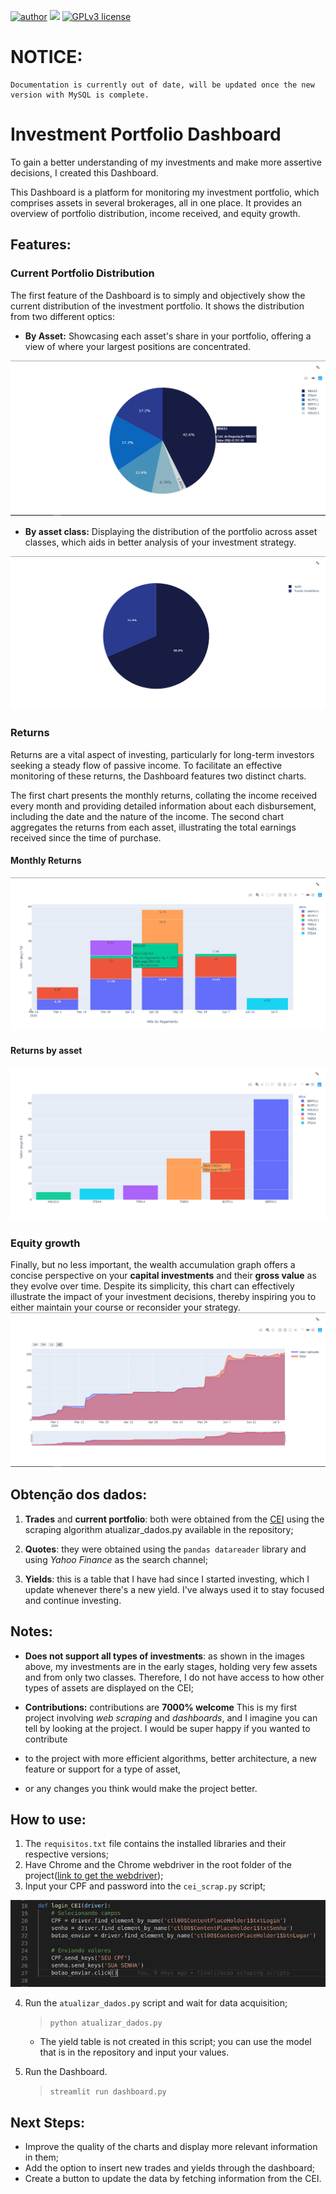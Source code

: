 [![author](https://img.shields.io/badge/author-AlexJunior-yellow.svg)](https://www.linkedin.com/in/alex-sandro-momi-junior-382bb8157/) [![](https://img.shields.io/badge/python-3.6-yellow.svg)](https://www.python.org/downloads/release/python-365/) [![GPLv3 license](https://img.shields.io/badge/License-GPLv3-yellow.svg)](http://perso.crans.org/besson/LICENSE.html)

# NOTICE:
    Documentation is currently out of date, will be updated once the new version with MySQL is complete.

# Investment Portfolio Dashboard
To gain a better understanding of my investments and make more assertive decisions, I created this Dashboard.

This Dashboard is a platform for monitoring my investment portfolio, which comprises assets in several brokerages,
all in one place. It provides an overview of portfolio distribution, income received, and equity growth.

## Features:
### Current Portfolio Distribution
The first feature of the Dashboard is to simply and objectively show the current distribution of the investment portfolio.
It shows the distribution from two different optics:

* **By Asset:** Showcasing each asset's share in your portfolio, offering a view of where your largest positions are
concentrated.
<img src="img/carteira_atual_por_acao.png">

* **By asset class:** Displaying the distribution of the portfolio across asset classes, which aids in better analysis
of your investment strategy.
<img src="img/carteira_atual_por_classe.png">

### Returns
Returns are a vital aspect of investing, particularly for long-term investors seeking a steady flow of passive income.
To facilitate an effective monitoring of these returns, the Dashboard features two distinct charts.

The first chart presents the monthly returns, collating the income received every month and providing detailed
information about each disbursement, including the date and the nature of the income. The second chart aggregates
the returns from each asset, illustrating the total earnings received since the time of purchase.

#### Monthly Returns
<img src="img/rendimentos_mensais.png">

#### Returns by asset
<img src="img/rendimentos_por_ativo.png">


### Equity growth
Finally, but no less important, the wealth accumulation graph offers a concise perspective on your **capital investments**
and their **gross value** as they evolve over time. Despite its simplicity, this chart can effectively illustrate the
impact of your investment decisions, thereby inspiring you to either maintain your course or reconsider your strategy.
<img src="img/crescimento_patrimonial.png">

## Obtenção dos dados:
1. **Trades** and **current portfolio**: both were obtained from the [CEI](https://cei.b3.com.br/CEI_Responsivo/)
using the scraping algorithm atualizar_dados.py available in the repository;

2. **Quotes**: they were obtained using the `pandas datareader` library and using _Yahoo Finance_ as the search channel;

3. **Yields**: this is a table that I have had since I started investing, which I update whenever there's a new yield.
I've always used it to stay focused and continue investing.


## Notes:
* **Does not support all types of investments**: as shown in the images above, my investments are in the early stages,
holding very few assets and from only two classes. Therefore, I do not have access to how other types of assets are
displayed on the CEI;

* **Contributions:** contributions are **7000% welcome** This is my first project involving _web scraping_ and
_dashboards_, and I imagine you can tell by looking at the project. I would be super happy if you wanted to contribute
* to the project with more efficient algorithms, better architecture, a new feature or support for a type of asset,
* or any changes you think would make the project better.


## How to use:

1. The `requisitos.txt` file contains the installed libraries and their respective versions;
2. Have Chrome and the Chrome webdriver in the root folder of the project([link to get the webdriver](https://chromedriver.chromium.org/));
3. Input your CPF and password into the `cei_scrap.py` script;
<img src="img/login_cei.png">

4. Run the `atualizar_dados.py` script and wait for data acquisition;
    >`python atualizar_dados.py`

    * The yield table is not created in this script; you can use the model that is in the repository and input your values.

5. Run the Dashboard.
    >`streamlit run dashboard.py`


## Next Steps:
* Improve the quality of the charts and display more relevant information in them;
* Add the option to insert new trades and yields through the dashboard;
* Create a button to update the data by fetching information from the CEI.

